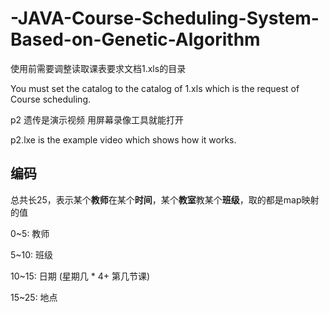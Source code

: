 # -JAVA-Course-Scheduling-System-Based-on-Genetic-Algorithm

使用前需要调整读取课表要求文档1.xls的目录

You must set the catalog to the catalog of 1.xls which is the request of Course scheduling.

p2 遗传是演示视频 用屏幕录像工具就能打开

p2.lxe is the example video which shows how it works.



## 编码

总共长25，表示某个**教师**在某个**时间**，某个**教室**教某个**班级**，取的都是map映射的值

0~5: 教师

5~10: 班级

10~15: 日期 (星期几 * 4+ 第几节课)

15~25: 地点
